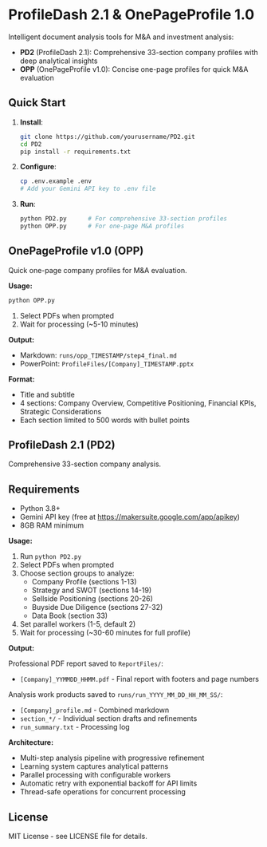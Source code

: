 # ProfileDash 2.1 & OnePageProfile 1.0

Intelligent document analysis tools for M&A and investment analysis:
- **PD2** (ProfileDash 2.1): Comprehensive 33-section company profiles with deep analytical insights
- **OPP** (OnePageProfile v1.0): Concise one-page profiles for quick M&A evaluation

## Quick Start

1. **Install**:
   ```bash
   git clone https://github.com/yourusername/PD2.git
   cd PD2
   pip install -r requirements.txt
   ```

2. **Configure**:
   ```bash
   cp .env.example .env
   # Add your Gemini API key to .env file
   ```

3. **Run**:
   ```bash
   python PD2.py      # For comprehensive 33-section profiles
   python OPP.py      # For one-page M&A profiles
   ```

## OnePageProfile v1.0 (OPP)

Quick one-page company profiles for M&A evaluation.

**Usage:**
```bash
python OPP.py
```

1. Select PDFs when prompted
2. Wait for processing (~5-10 minutes)

**Output:**
- Markdown: `runs/opp_TIMESTAMP/step4_final.md`
- PowerPoint: `ProfileFiles/[Company]_TIMESTAMP.pptx`

**Format:**
- Title and subtitle
- 4 sections: Company Overview, Competitive Positioning, Financial KPIs, Strategic Considerations
- Each section limited to 500 words with bullet points

## ProfileDash 2.1 (PD2)

Comprehensive 33-section company analysis.

## Requirements

- Python 3.8+
- Gemini API key (free at https://makersuite.google.com/app/apikey)
- 8GB RAM minimum

**Usage:**

1. Run `python PD2.py`
2. Select PDFs when prompted
3. Choose section groups to analyze:
   - Company Profile (sections 1-13)
   - Strategy and SWOT (sections 14-19)
   - Sellside Positioning (sections 20-26)
   - Buyside Due Diligence (sections 27-32)
   - Data Book (section 33)
4. Set parallel workers (1-5, default 2)
5. Wait for processing (~30-60 minutes for full profile)

**Output:**

Professional PDF report saved to `ReportFiles/`:
- `[Company]_YYMMDD_HHMM.pdf` - Final report with footers and page numbers

Analysis work products saved to `runs/run_YYYY_MM_DD_HH_MM_SS/`:
- `[Company]_profile.md` - Combined markdown
- `section_*/` - Individual section drafts and refinements
- `run_summary.txt` - Processing log

**Architecture:**
- Multi-step analysis pipeline with progressive refinement
- Learning system captures analytical patterns
- Parallel processing with configurable workers
- Automatic retry with exponential backoff for API limits
- Thread-safe operations for concurrent processing

## License

MIT License - see LICENSE file for details.
